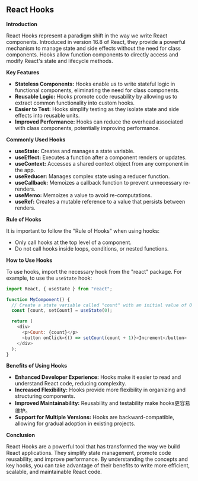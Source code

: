 ## React Hooks

**Introduction**

React Hooks represent a paradigm shift in the way we write React components. Introduced in version 16.8 of React, they provide a powerful mechanism to manage state and side effects without the need for class components. Hooks allow function components to directly access and modify React's state and lifecycle methods.

**Key Features**

* **Stateless Components:** Hooks enable us to write stateful logic in functional components, eliminating the need for class components.
* **Reusable Logic:** Hooks promote code reusability by allowing us to extract common functionality into custom hooks.
* **Easier to Test:** Hooks simplify testing as they isolate state and side effects into reusable units.
* **Improved Performance:** Hooks can reduce the overhead associated with class components, potentially improving performance.

**Commonly Used Hooks**

* **useState:** Creates and manages a state variable.
* **useEffect:** Executes a function after a component renders or updates.
* **useContext:** Accesses a shared context object from any component in the app.
* **useReducer:** Manages complex state using a reducer function.
* **useCallback:** Memoizes a callback function to prevent unnecessary re-renders.
* **useMemo:** Memoizes a value to avoid re-computations.
* **useRef:** Creates a mutable reference to a value that persists between renders.

**Rule of Hooks**

It is important to follow the "Rule of Hooks" when using hooks:

* Only call hooks at the top level of a component.
* Do not call hooks inside loops, conditions, or nested functions.

**How to Use Hooks**

To use hooks, import the necessary hook from the "react" package. For example, to use the `useState` hook:

```javascript
import React, { useState } from "react";

function MyComponent() {
  // Create a state variable called "count" with an initial value of 0
  const [count, setCount] = useState(0);

  return (
    <div>
      <p>Count: {count}</p>
      <button onClick={() => setCount(count + 1)}>Increment</button>
    </div>
  );
}
```

**Benefits of Using Hooks**

* **Enhanced Developer Experience:** Hooks make it easier to read and understand React code, reducing complexity.
* **Increased Flexibility:** Hooks provide more flexibility in organizing and structuring components.
* **Improved Maintainability:** Reusability and testability make hooks更容易维护。
* **Support for Multiple Versions:** Hooks are backward-compatible, allowing for gradual adoption in existing projects.

**Conclusion**

React Hooks are a powerful tool that has transformed the way we build React applications. They simplify state management, promote code reusability, and improve performance. By understanding the concepts and key hooks, you can take advantage of their benefits to write more efficient, scalable, and maintainable React code.
